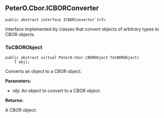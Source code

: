 ﻿## PeterO.Cbor.ICBORConverter<T>

    public abstract interface ICBORConverter`1<T>

Interface implemented by classes that convert objects of arbitrary types to CBOR objects.

### ToCBORObject

    public abstract virtual PeterO.Cbor.CBORObject ToCBORObject(
        T obj);

Converts an object to a CBOR object.

<b>Parameters:</b>

 * <i>obj</i>: An object to convert to a CBOR object.

<b>Returns:</b>

A CBOR object.


